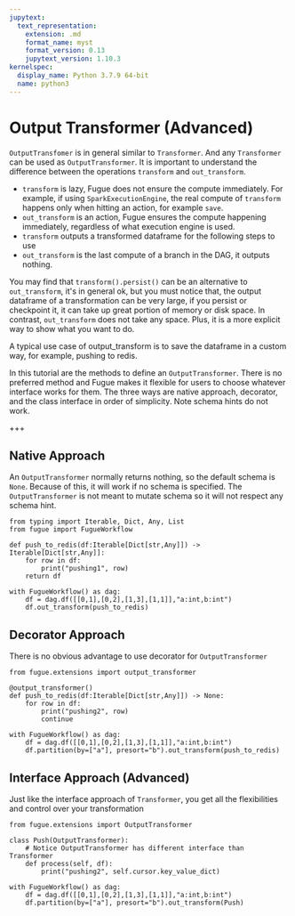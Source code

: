 ```yaml
---
jupytext:
  text_representation:
    extension: .md
    format_name: myst
    format_version: 0.13
    jupytext_version: 1.10.3
kernelspec:
  display_name: Python 3.7.9 64-bit
  name: python3
---
```


# Output Transformer (Advanced)

`OutputTransfomer` is in general similar to `Transformer`. And any `Transformer` can be used as `OutputTransformer`. It is important to understand the difference between the operations `transform` and `out_transform`. 

* `transform` is lazy, Fugue does not ensure the compute immediately. For example, if using `SparkExecutionEngine`, the real compute of `transform` happens only when hitting an action, for example `save`.
* `out_transform` is an action, Fugue ensures the compute happening immediately, regardless of what execution engine is used.
* `transform` outputs a transformed dataframe for the following steps to use
* `out_transform` is the last compute of a branch in the DAG, it outputs nothing.

You may find that `transform().persist()` can be an alternative to `out_transform`, it's in general ok, but you must notice that, the output dataframe of a transformation can be very large, if you persist or checkpoint it, it can take up great portion of memory or disk space. In contrast, `out_transform` does not take any space. Plus, it is a more explicit way to show what you want to do. 

A typical use case of output_transform is to save the dataframe in a custom way, for example, pushing to redis.

In this tutorial are the methods to define an `OutputTransformer`. There is no preferred method and Fugue makes it flexible for users to choose whatever interface works for them. The three ways are native approach, decorator, and the class interface in order of simplicity. Note schema hints do not work.

+++

## Native Approach

An `OutputTransformer` normally returns nothing, so the default schema is `None`. Because of this, it will work if no schema is specified. The `OutputTransformer` is not meant to mutate schema so it will not respect any schema hint. 

```{code-cell} ipython3
from typing import Iterable, Dict, Any, List
from fugue import FugueWorkflow

def push_to_redis(df:Iterable[Dict[str,Any]]) -> Iterable[Dict[str,Any]]:
    for row in df:
        print("pushing1", row)
    return df

with FugueWorkflow() as dag:
    df = dag.df([[0,1],[0,2],[1,3],[1,1]],"a:int,b:int")
    df.out_transform(push_to_redis)
```

## Decorator Approach

There is no obvious advantage to use decorator for `OutputTransformer`

```{code-cell} ipython3
from fugue.extensions import output_transformer

@output_transformer()
def push_to_redis(df:Iterable[Dict[str,Any]]) -> None:
    for row in df:
        print("pushing2", row)
        continue
        
with FugueWorkflow() as dag:
    df = dag.df([[0,1],[0,2],[1,3],[1,1]],"a:int,b:int")
    df.partition(by=["a"], presort="b").out_transform(push_to_redis)
```

## Interface Approach (Advanced)

Just like the interface approach of `Transformer`, you get all the flexibilities and control over your transformation

```{code-cell} ipython3
from fugue.extensions import OutputTransformer
    
class Push(OutputTransformer):
    # Notice OutputTransformer has different interface than Transformer
    def process(self, df):
        print("pushing2", self.cursor.key_value_dict)
        
with FugueWorkflow() as dag:
    df = dag.df([[0,1],[0,2],[1,3],[1,1]],"a:int,b:int")
    df.partition(by=["a"], presort="b").out_transform(Push)
```
